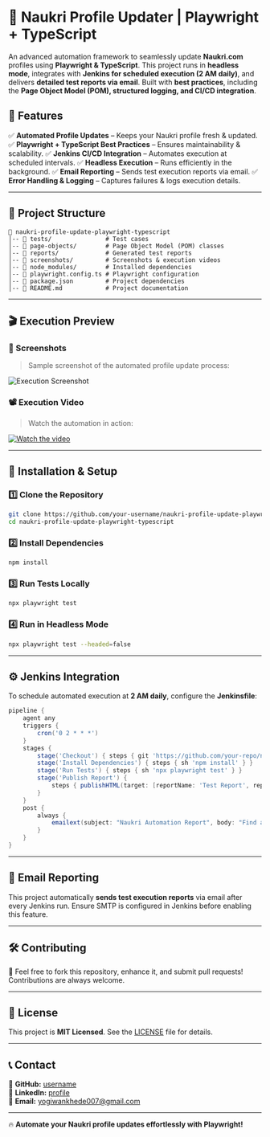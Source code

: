 # 🚀 Naukri Profile Updater | Playwright + TypeScript

An advanced automation framework to seamlessly update **Naukri.com** profiles using **Playwright & TypeScript**. This project runs in **headless mode**, integrates with **Jenkins for scheduled execution (2 AM daily)**, and delivers **detailed test reports via email**. Built with **best practices**, including the **Page Object Model (POM), structured logging, and CI/CD integration**.

## 📌 Features

✅ **Automated Profile Updates** – Keeps your Naukri profile fresh & updated.
✅ **Playwright + TypeScript Best Practices** – Ensures maintainability & scalability.
✅ **Jenkins CI/CD Integration** – Automates execution at scheduled intervals.
✅ **Headless Execution** – Runs efficiently in the background.
✅ **Email Reporting** – Sends test execution reports via email.
✅ **Error Handling & Logging** – Captures failures & logs execution details.

---

## 📂 Project Structure

```
📁 naukri-profile-update-playwright-typescript
│-- 📁 tests/               # Test cases
│-- 📁 page-objects/        # Page Object Model (POM) classes
│-- 📁 reports/             # Generated test reports
│-- 📁 screenshots/         # Screenshots & execution videos
│-- 📁 node_modules/        # Installed dependencies
│-- 📄 playwright.config.ts # Playwright configuration
│-- 📄 package.json         # Project dependencies
│-- 📄 README.md            # Project documentation
```

---

## 🎬 Execution Preview

### **📸 Screenshots**
> Sample screenshot of the automated profile update process:

![Execution Screenshot](screenshots/execution.png)

### **📽️ Execution Video**
> Watch the automation in action:

[![Watch the video](screenshots/video-thumbnail.png)](https://github.com/user-attachments/assets/5f0154a1-5577-49f4-ace4-b7c2b1e09f1d)

---

## 🚀 Installation & Setup

### **1️⃣ Clone the Repository**
```sh
git clone https://github.com/your-username/naukri-profile-update-playwright-typescript.git
cd naukri-profile-update-playwright-typescript
```

### **2️⃣ Install Dependencies**
```sh
npm install
```

### **3️⃣ Run Tests Locally**
```sh
npx playwright test
```

### **4️⃣ Run in Headless Mode**
```sh
npx playwright test --headed=false
```

---

## ⚙️ Jenkins Integration

To schedule automated execution at **2 AM daily**, configure the **Jenkinsfile**:
```groovy
pipeline {
    agent any
    triggers {
        cron('0 2 * * *')
    }
    stages {
        stage('Checkout') { steps { git 'https://github.com/your-repo/naukri-profile-update-playwright-typescript.git' } }
        stage('Install Dependencies') { steps { sh 'npm install' } }
        stage('Run Tests') { steps { sh 'npx playwright test' } }
        stage('Publish Report') {
            steps { publishHTML(target: [reportName: 'Test Report', reportDir: 'playwright-report', reportFiles: 'index.html']) }
        }
    }
    post {
        always {
            emailext(subject: "Naukri Automation Report", body: "Find attached report.", attachmentsPattern: "playwright-report/index.html")
        }
    }
}
```

---

## 📧 Email Reporting

This project automatically **sends test execution reports** via email after every Jenkins run. Ensure SMTP is configured in Jenkins before enabling this feature.

---

## 🛠️ Contributing

🚀 Feel free to fork this repository, enhance it, and submit pull requests! Contributions are always welcome.

---

## 📝 License

This project is **MIT Licensed**. See the [LICENSE](LICENSE) file for details.

---

## 📞 Contact

🔹 **GitHub:** [username](https://github.com/yogeshwankhede007)  
🔹 **LinkedIn:** [profile](https://www.linkedin.com/in/ywankhede/)  
🔹 **Email:** yogiwankhede007@gmail.com  

---

🔥 **Automate your Naukri profile updates effortlessly with Playwright!**

